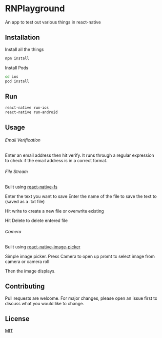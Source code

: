# RNPlayground

An app to test out various things in react-native

## Installation

Install all the things

```bash
npm install
```

Install Pods
```bash
cd ios
pod install
```

## Run

```bash
react-native run-ios
react-native run-android
```

## Usage

###### Email Verification

Enter an email address then hit verify. It runs through a regular expression
to check if the email address is in a correct format.

###### File Stream

Built using [react-native-fs](https://github.com/itinance/react-native-fs)

Enter the text you want to save
Enter the name of the file to save the text to
(saved as a .txt file)

Hit write to create a new file or overwrite existing

Hit Delete to delete entered file

###### Camera

 Built using [react-native-image-picker](https://github.com/react-native-community/react-native-image-picker)

 Simple image picker. Press Camera to open up promt to select image from camera or camera roll

 Then the image displays.

## Contributing
Pull requests are welcome. For major changes, please open an issue first to discuss what you would like to change.

## License
[MIT](https://choosealicense.com/licenses/mit/)